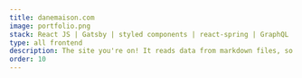 ```yaml
---
title: danemaison.com
image: portfolio.png
stack: React JS | Gatsby | styled components | react-spring | GraphQL | Canvas
type: all frontend
description: The site you're on! It reads data from markdown files, so it's easy for me to edit content and continue adding projects in the future.
order: 10
---
```

